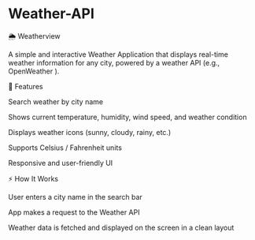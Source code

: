 # Weather-API
🌦️ Weatherview

A simple and interactive Weather Application that displays real-time weather information for any city, powered by a weather API (e.g., OpenWeather
).

🚀 Features

Search weather by city name

Shows current temperature, humidity, wind speed, and weather condition

Displays weather icons (sunny, cloudy, rainy, etc.)

Supports Celsius / Fahrenheit units

Responsive and user-friendly UI


⚡ How It Works

User enters a city name in the search bar

App makes a request to the Weather API

Weather data is fetched and displayed on the screen in a clean layout
